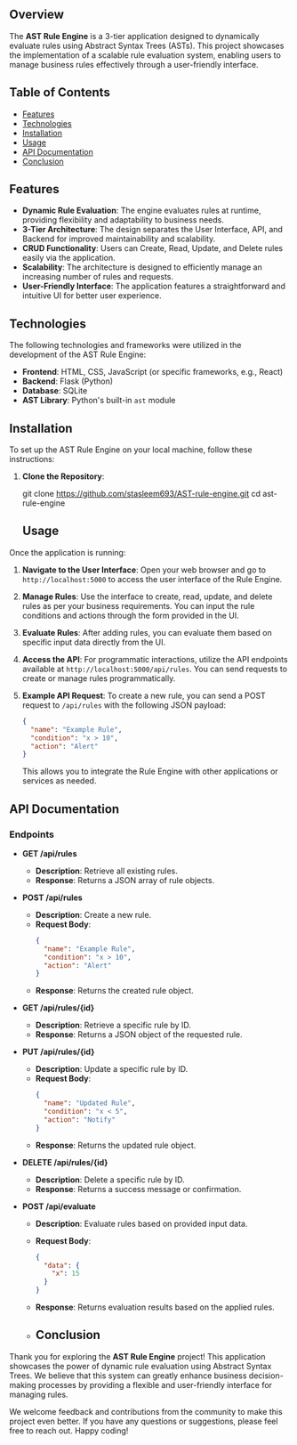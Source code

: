 
## Overview

The **AST Rule Engine** is a 3-tier application designed to dynamically evaluate rules using Abstract Syntax Trees (ASTs). This project showcases the implementation of a scalable rule evaluation system, enabling users to manage business rules effectively through a user-friendly interface.

## Table of Contents

- [Features](#features)
- [Technologies](#technologies)
- [Installation](#installation)
- [Usage](#usage)
- [API Documentation](#api-documentation)
- [Conclusion](#conclusion)


## Features

- **Dynamic Rule Evaluation**: The engine evaluates rules at runtime, providing flexibility and adaptability to business needs.
- **3-Tier Architecture**: The design separates the User Interface, API, and Backend for improved maintainability and scalability.
- **CRUD Functionality**: Users can Create, Read, Update, and Delete rules easily via the application.
- **Scalability**: The architecture is designed to efficiently manage an increasing number of rules and requests.
- **User-Friendly Interface**: The application features a straightforward and intuitive UI for better user experience.

## Technologies

The following technologies and frameworks were utilized in the development of the AST Rule Engine:

- **Frontend**: HTML, CSS, JavaScript (or specific frameworks, e.g., React)
- **Backend**: Flask (Python)
- **Database**: SQLite
- **AST Library**: Python's built-in `ast` module

## Installation

To set up the AST Rule Engine on your local machine, follow these instructions:

1. **Clone the Repository**:
   
   git clone https://github.com/stasleem693/AST-rule-engine.git
   cd ast-rule-engine

   ## Usage

Once the application is running:

1. **Navigate to the User Interface**: Open your web browser and go to `http://localhost:5000` to access the user interface of the Rule Engine.

2. **Manage Rules**: Use the interface to create, read, update, and delete rules as per your business requirements. You can input the rule conditions and actions through the form provided in the UI.

3. **Evaluate Rules**: After adding rules, you can evaluate them based on specific input data directly from the UI.

4. **Access the API**: For programmatic interactions, utilize the API endpoints available at `http://localhost:5000/api/rules`. You can send requests to create or manage rules programmatically.

5. **Example API Request**: To create a new rule, you can send a POST request to `/api/rules` with the following JSON payload:
    ```json
    {
      "name": "Example Rule",
      "condition": "x > 10",
      "action": "Alert"
    }
    ```
   This allows you to integrate the Rule Engine with other applications or services as needed.

## API Documentation

### Endpoints

- **GET /api/rules**
  - **Description**: Retrieve all existing rules.
  - **Response**: Returns a JSON array of rule objects.

- **POST /api/rules**
  - **Description**: Create a new rule.
  - **Request Body**:
    ```json
    {
      "name": "Example Rule",
      "condition": "x > 10",
      "action": "Alert"
    }
    ```
  - **Response**: Returns the created rule object.

- **GET /api/rules/{id}**
  - **Description**: Retrieve a specific rule by ID.
  - **Response**: Returns a JSON object of the requested rule.

- **PUT /api/rules/{id}**
  - **Description**: Update a specific rule by ID.
  - **Request Body**:
    ```json
    {
      "name": "Updated Rule",
      "condition": "x < 5",
      "action": "Notify"
    }
    ```
  - **Response**: Returns the updated rule object.

- **DELETE /api/rules/{id}**
  - **Description**: Delete a specific rule by ID.
  - **Response**: Returns a success message or confirmation.

- **POST /api/evaluate**
  - **Description**: Evaluate rules based on provided input data.
  - **Request Body**:
    ```json
    {
      "data": {
        "x": 15
      }
    }
    ```
  - **Response**: Returns evaluation results based on the applied rules.
 
  - ## Conclusion

Thank you for exploring the **AST Rule Engine** project! This application showcases the power of dynamic rule evaluation using Abstract Syntax Trees. We believe that this system can greatly enhance business decision-making processes by providing a flexible and user-friendly interface for managing rules. 

We welcome feedback and contributions from the community to make this project even better. If you have any questions or suggestions, please feel free to reach out. Happy coding!
